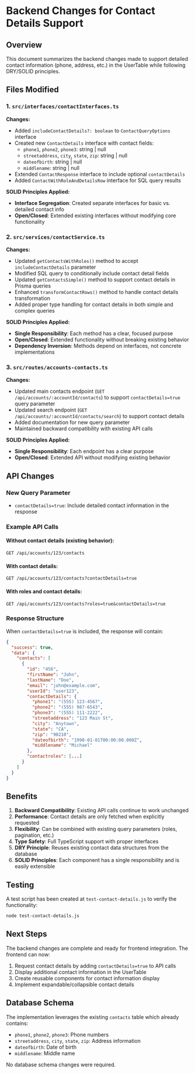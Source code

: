# Backend Changes for Contact Details Support

## Overview
This document summarizes the backend changes made to support detailed contact information (phone, address, etc.) in the UserTable while following DRY/SOLID principles.

## Files Modified

### 1. `src/interfaces/contactInterfaces.ts`
**Changes:**
- Added `includeContactDetails?: boolean` to `ContactQueryOptions` interface
- Created new `ContactDetails` interface with contact fields:
  - `phone1`, `phone2`, `phone3`: string | null
  - `streetaddress`, `city`, `state`, `zip`: string | null
  - `dateofbirth`: string | null
  - `middlename`: string | null
- Extended `ContactResponse` interface to include optional `contactDetails`
- Added `ContactWithRoleAndDetailsRow` interface for SQL query results

**SOLID Principles Applied:**
- **Interface Segregation**: Created separate interfaces for basic vs. detailed contact info
- **Open/Closed**: Extended existing interfaces without modifying core functionality

### 2. `src/services/contactService.ts`
**Changes:**
- Updated `getContactsWithRoles()` method to accept `includeContactDetails` parameter
- Modified SQL query to conditionally include contact detail fields
- Updated `getContactsSimple()` method to support contact details in Prisma queries
- Enhanced `transformContactRows()` method to handle contact details transformation
- Added proper type handling for contact details in both simple and complex queries

**SOLID Principles Applied:**
- **Single Responsibility**: Each method has a clear, focused purpose
- **Open/Closed**: Extended functionality without breaking existing behavior
- **Dependency Inversion**: Methods depend on interfaces, not concrete implementations

### 3. `src/routes/accounts-contacts.ts`
**Changes:**
- Updated main contacts endpoint (`GET /api/accounts/:accountId/contacts`) to support `contactDetails=true` query parameter
- Updated search endpoint (`GET /api/accounts/:accountId/contacts/search`) to support contact details
- Added documentation for new query parameter
- Maintained backward compatibility with existing API calls

**SOLID Principles Applied:**
- **Single Responsibility**: Each endpoint has a clear purpose
- **Open/Closed**: Extended API without modifying existing behavior

## API Changes

### New Query Parameter
- `contactDetails=true`: Include detailed contact information in the response

### Example API Calls

#### Without contact details (existing behavior):
```
GET /api/accounts/123/contacts
```

#### With contact details:
```
GET /api/accounts/123/contacts?contactDetails=true
```

#### With roles and contact details:
```
GET /api/accounts/123/contacts?roles=true&contactDetails=true
```

### Response Structure
When `contactDetails=true` is included, the response will contain:

```json
{
  "success": true,
  "data": {
    "contacts": [
      {
        "id": "456",
        "firstName": "John",
        "lastName": "Doe",
        "email": "john@example.com",
        "userId": "user123",
        "contactDetails": {
          "phone1": "(555) 123-4567",
          "phone2": "(555) 987-6543",
          "phone3": "(555) 111-2222",
          "streetaddress": "123 Main St",
          "city": "Anytown",
          "state": "CA",
          "zip": "90210",
          "dateofbirth": "1990-01-01T00:00:00.000Z",
          "middlename": "Michael"
        },
        "contactroles": [...]
      }
    ]
  }
}
```

## Benefits

1. **Backward Compatibility**: Existing API calls continue to work unchanged
2. **Performance**: Contact details are only fetched when explicitly requested
3. **Flexibility**: Can be combined with existing query parameters (roles, pagination, etc.)
4. **Type Safety**: Full TypeScript support with proper interfaces
5. **DRY Principle**: Reuses existing contact data structures from the database
6. **SOLID Principles**: Each component has a single responsibility and is easily extensible

## Testing

A test script has been created at `test-contact-details.js` to verify the functionality:

```bash
node test-contact-details.js
```

## Next Steps

The backend changes are complete and ready for frontend integration. The frontend can now:

1. Request contact details by adding `contactDetails=true` to API calls
2. Display additional contact information in the UserTable
3. Create reusable components for contact information display
4. Implement expandable/collapsible contact details

## Database Schema

The implementation leverages the existing `contacts` table which already contains:
- `phone1`, `phone2`, `phone3`: Phone numbers
- `streetaddress`, `city`, `state`, `zip`: Address information
- `dateofbirth`: Date of birth
- `middlename`: Middle name

No database schema changes were required. 